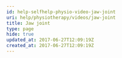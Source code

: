 ```yaml
---
id: help-selfhelp-physio-video-jaw-joint
uri: help/physiotherapy/videos/jaw-joint
title: Jaw joint
type: page
hide: true
updated_at: 2017-06-27T12:09:19Z
created_at: 2017-06-27T12:09:19Z
---
```


